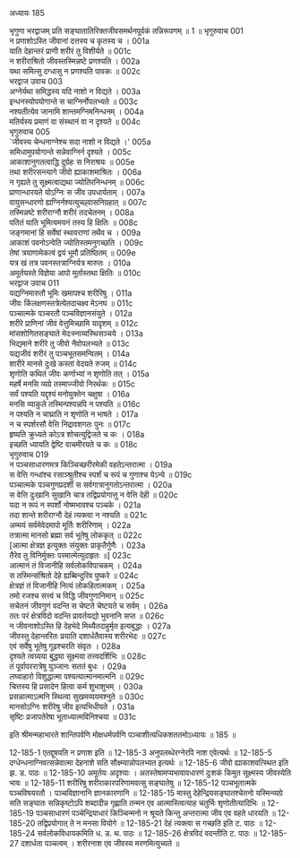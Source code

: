 अध्यायः 185

भृगुणा भरद्वाजम् प्रति सङ्घातातिरिक्तजीवसमर्थनपूर्वकं तन्निरूपणम् ॥ 1 ॥
भृगुरुवाच 	001  
न प्रणाशोऽस्ति जीवानां दत्तस्य च कृतस्य च ।	001a  
याति देहान्तरं प्राणी शरीरं तु विशीर्यते ॥	001c  
न शरीराश्रितो जीवस्तस्मिन्नष्टे प्रणश्यति ।	002a  
यथा समित्सु दग्धासु न प्रणश्यति पावकः ॥	002c  
भरद्वाज उवाच 	003  
अग्नेर्यथा समिद्धस्य यदि नाशो न विद्यते ।	003a  
इन्धनस्योपयोगान्ते स चाग्निर्नोपलभ्यते ॥	003c  
नश्यतीत्येव जानामि शान्तमग्निमनिन्धनम् ।	004a  
मतिर्यस्य प्रमाणं वा संस्थानं वा न दृश्यते ॥	004c  
भृगुरुवाच 	005  
`जीवस्य चेन्धनाग्नेश्च सदा नाशो न विद्यते ।'	005a  
समिधामुपयोगान्ते सन्नेवाग्निर्न दृश्यते ।	005c  
आकाशानुगतत्वाद्धि दुर्ग्रहः स निराश्रयः ॥	005e  
तथा शरीरसन्त्यागे जीवो ह्याकाशमाश्रितः ।	006a  
न गृह्यते तु सूक्ष्मत्वाद्यथा ज्योतिरनिन्धनम् ॥	006c  
प्राणान्धारयते योऽग्निः स जीव उपधार्यताम् ।	007a  
वायुसन्धारणो ह्यग्निर्नश्यत्युच्छ्वासनिग्रहात् ॥	007c  
तस्मिन्नष्टे शरीराग्नौ शरीरं तदचेतनम् ।	008a  
पतितं याति भूमित्वमयनं तस्य हि क्षितिः ॥	008c  
जङ्गमानां हि सर्वेषां स्थावराणां तथैव च ।	009a  
आकाशं पवनोऽन्वेति ज्योतिस्तमनुगच्छति ।	009c  
तेषां त्रयाणामेकत्वं द्वयं भूमौ प्रतिष्ठितम् ॥	009e  
यत्र खं तत्र पवनस्तत्राग्निर्यत्र मारुतः ।	010a  
अमूर्तयस्ते विज्ञेया आपो मूर्तास्तथा क्षितिः ॥	010c  
भरद्वाज उवाच 	011  
यद्यग्निमारुतौ भूमिः खमापश्च शरीरिषु ।	011a  
जीवः किंलक्षणस्तत्रेत्येतदाचक्ष्व मेऽनघ ॥	011c  
पञ्चात्मके पञ्चरतौ पञ्चविज्ञानसंयुते ।	012a  
शरीरे प्राणिनां जीवं वेत्तुमिच्छामि यादृशम् ॥	012c  
मांसशोणितसङ्घाते मेदःस्नाय्वस्थिसञ्चये ।	013a  
भिद्यमाने शरीरे तु जीवो नैवोपलभ्यते ॥	013c  
यद्यजीवं शरीरं तु पञ्चभूतसमन्वितम् ।	014a  
शारीरे मानसे दुःखे कस्तां वेदयते रुजम् ॥	014c  
शृणोति कथितं जीवः कर्णाभ्यां न शृणोति तत् ।	015a  
महर्षे मनसि व्यग्रे तस्माज्जीवो निरर्थकः ॥	015c  
सर्वं पश्यति यद्दृश्यं मनोयुक्तेन चक्षुषा ।	016a  
मनसि व्याकुले तस्मिन्पश्यन्नपि न पश्यति ॥	016c  
न पश्यति न चाघ्राति न शृणोति न भाषते ।	017a  
न च स्पर्शरसौ वेत्ति निद्रावशगतः पुनः ॥	017c  
हृष्यति क्रुध्यते कोऽत्र शोचत्युद्विजते च कः ।	018a  
इच्छति ध्यायति द्वेष्टि वाचमीरयते च कः ॥	018c  
भृगुरुवाच 	019  
न पञ्चसाधारणमत्र किञ्चिच्छरीरमेकी वहतेऽन्तरात्मा ।	019a  
स वेत्ति गन्धांश्च रसाञ्श्रुतीश्च स्पर्शं च रूपं च गुणाश्च येऽन्ये ॥	019c  
पञ्चात्मके पञ्चगुणप्रदर्शी स सर्वगात्रानुगतोऽन्तरात्मा ।	020a  
स वेत्ति दुःखानि सुखानि चात्र तद्विप्रयोगात्तु न वेत्ति देही ॥	020c  
यदा न रूपं न स्पर्शो नोष्मभावश्च पञ्चके ।	021a  
तदा शान्ते शरीराग्नौ देहं त्यक्त्वा न नश्यति ॥	021c  
अम्मयं सर्वमेवेदमापो मूर्तिः शरीरिणाम् ।	022a  
तत्रात्मा मानसो ब्रह्मा सर्व भूतेषु लोककृत् ॥	022c  
[आत्मा क्षेत्रज्ञ इत्युक्तः संयुक्तः प्राकृतैर्गुणैः ।	023a  
तैरेव तु विनिर्मुक्तः परमात्मेत्युदाहृतः ॥]	023c  
आत्मानं तं विजानीहि सर्वलोकविपाचकम् ।	024a  
स तस्मिन्संश्रितो देहे ह्यब्बिन्दुरिव पुष्करे ॥	024c  
क्षेत्रज्ञं तं विजानीहि नित्यं लोकहितात्मकम् ।	025a  
तमो रजश्च सत्त्वं च विद्धि जीवगुणानिमान् ॥	025c  
सचेतनं जीवगुणं वदन्ति स चेष्टते चेष्टयते च सर्वम् ।	026a  
ततः परं क्षेत्रविदो वदन्ति प्रावर्तयद्यो भुवनानि सप्त ॥	026c  
न जीवनाशोऽस्ति हि देहभेदे मिथ्यैतदाहुर्मृत इत्यबुद्धाः ।	027a  
जीवस्तु देहान्तरितः प्रयाति दशार्धतैवास्य शरीरभेदः ॥	027c  
एवं सर्वेषु भूतेषु गूढश्चरति संवृतः ।	028a  
दृश्यते त्वग्र्यया बुद्ध्या सूक्ष्मया तत्त्वदर्शिभिः ॥	028c  
तं पूर्वापररात्रेषु युञ्जानः सततं बुधः ।	029a  
लघ्वाहारो विशुद्धात्मा पश्यत्यात्मानमात्मनि ॥	029c  
चित्तस्य हि प्रसादेन हित्वा कर्म शुभाशुभम् ।	030a  
प्रसन्नात्माऽत्मनि स्थित्वा सुखमव्ययमश्नुते ॥	030c  
मानसोऽग्निः शरीरेषु जीव इत्यभिधीयते ।	031a  
सृष्टिः प्रजापतेरेषा भूताध्यात्मविनिश्चया ॥ 	031c  

इति श्रीमन्महाभारते शान्तिपर्वणि मोक्षधर्मपर्वणि पञ्चाशीत्यधिकशततमोऽध्यायः ॥ 185 ॥

12-185-1 एतद्दूषयति न प्रणाश इति ॥ 12-185-3 अनुपलब्धेरग्नेरपि नाश एवेत्यर्थः ॥ 12-185-5 दग्धेन्धनाग्निवत्सन्नेवात्मा देहनाशे सति सौक्ष्म्यान्नोपलभ्यत इत्यर्थः ॥ 12-185-6 जीवो ह्याकाशवत्स्थित इति झ. ड. पाठः ॥ 12-185-10 अमूर्तयः अदृश्याः । अतस्तेषामप्यभावावधारणं दुःशकं किमुत सूक्ष्मस्य जीवस्येति भावः ॥ 12-185-11 शरीरिषु शरीराकारपरिणामवत्सु सङ्घातेषु ॥ 12-185-12 पञ्चभूतात्मके पञ्चविषयरतौ । पञ्चविज्ञानानि ज्ञानकारणानि ॥ 12-185-15 मास्तु देहेन्द्रियसङ्घातश्चेतनो यस्मिन्व्यग्रे सति सङ्घातः सन्निकृष्टोऽपि शब्दादीन्न गृह्णाति तन्मन एव आत्मास्त्वित्याह चतुर्भिः शृणोतीत्यादिभिः ॥ 12-185-19 पञ्चसाधारणं पञ्चेन्द्रियाधारं किञ्चिन्मनो न श्रूयते किन्तु अन्तरात्मा जीव एव वहते धारयति ॥ 12-185-20 तद्विप्रयोगात् ते न मनसा वियोगे ॥ 12-185-21 देहं त्यक्त्वा स गच्छति इति ट. पाठः ॥ 12-185-24 सर्वलोकविधायकमिति ध. ड. थ. पाठः ॥ 12-185-26 क्षेत्रविदं वदन्तीति ट. पाठः ॥ 12-185-27 दशार्धता पञ्चत्वम् । शरीरनाश एव जीवस्य मरणमित्युच्यते ॥
